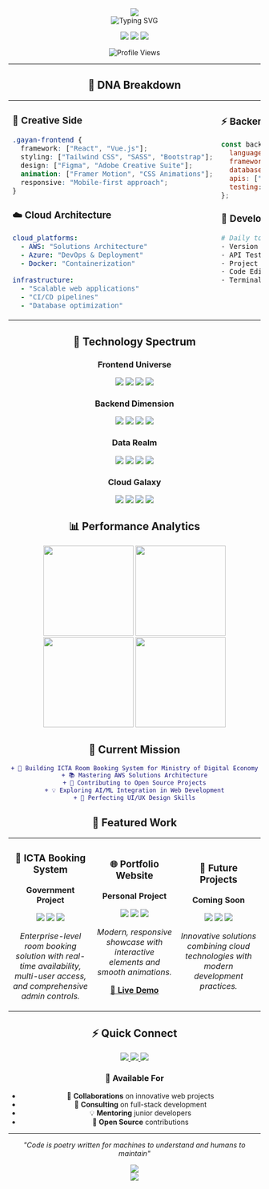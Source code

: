 <!-- Glassmorphism Style Header -->
<div align="center">
  <img src="https://capsule-render.vercel.app/api?type=waving&color=gradient&customColorList=0,2,2,5,30&height=200&section=header&text=Gayan%20Kavinda&fontSize=60&fontColor=ffffff&animation=fadeIn&fontAlignY=38&desc=Full-Stack%20Developer%20•%20Cloud%20Engineer&descSize=16&descAlignY=55" />
</div>

<div align="center">
  
  <!-- Animated typing text with glassmorphism effect -->
  <img src="https://readme-typing-svg.herokuapp.com?font=SF+Pro+Display&weight=600&size=24&pause=1000&color=6C63FF&background=FF000000&center=true&vCenter=true&multiline=true&width=600&height=100&lines=Welcome+to+my+digital+workspace+%F0%9F%92%AB;I+craft+beautiful%2C+scalable+solutions;Always+pushing+the+boundaries+of+tech+%F0%9F%9A%80" alt="Typing SVG" />
  
  <!-- Profile stats with glassmorphism badges -->
  <p>
    <img src="https://img.shields.io/badge/🌍_Based_in-Sri_Lanka-4f46e5?style=for-the-badge&labelColor=312e81&color=6366f1" />
    <img src="https://img.shields.io/badge/💼_Experience-1+_Years-10b981?style=for-the-badge&labelColor=166534&color=22c55e" />
    <img src="https://img.shields.io/badge/🎯_Focus-Full_Stack-f59e0b?style=for-the-badge&labelColor=92400e&color=fbbf24" />
  </p>
  
  ![Profile Views](https://komarev.com/ghpvc/?username=gayankavinda&color=6366f1&style=for-the-badge&label=Profile+Views)
  
</div>

---

<div align="center">

## 🧬 DNA Breakdown

</div>

<table align="center">
<tr>
<td width="50%" valign="top">

### 🎨 Creative Side
```css
.gayan-frontend {
  framework: ["React", "Vue.js"];
  styling: ["Tailwind CSS", "SASS", "Bootstrap"];
  design: ["Figma", "Adobe Creative Suite"];
  animation: ["Framer Motion", "CSS Animations"];
  responsive: "Mobile-first approach";
}
```

### ☁️ Cloud Architecture
```yaml
cloud_platforms:
  - AWS: "Solutions Architecture"
  - Azure: "DevOps & Deployment"
  - Docker: "Containerization"
  
infrastructure:
  - "Scalable web applications"
  - "CI/CD pipelines"
  - "Database optimization"
```

</td>
<td width="50%" valign="top">

### ⚡ Backend Power
```javascript
const backendSkills = {
  languages: ["PHP", "JavaScript", "Python"],
  frameworks: ["Laravel", "Node.js", "Express"],
  databases: ["MySQL", "MongoDB", "Firebase"],
  apis: ["REST", "GraphQL"],
  testing: ["Unit Testing", "Integration Testing"]
};
```

### 🔧 Development Tools
```bash
# Daily toolkit
- Version Control: Git & GitHub
- API Testing: Postman, Insomnia  
- Project Management: Jira, Trello
- Code Editor: VS Code
- Terminal: iTerm2 with Oh My Zsh
```

</td>
</tr>
</table>

<div align="center">

## 🚀 Technology Spectrum

<!-- Glassmorphism-style tech grid -->
<div align="center">

### Frontend Universe
<p>
  <img src="https://img.shields.io/badge/React-61DAFB?style=for-the-badge&logo=react&logoColor=black&labelColor=20232a" />
  <img src="https://img.shields.io/badge/Vue.js-4FC08D?style=for-the-badge&logo=vue.js&logoColor=white&labelColor=2c3e50" />
  <img src="https://img.shields.io/badge/TypeScript-3178C6?style=for-the-badge&logo=typescript&logoColor=white&labelColor=2d79c7" />
  <img src="https://img.shields.io/badge/Tailwind-06B6D4?style=for-the-badge&logo=tailwind-css&logoColor=white&labelColor=0f172a" />
</p>

### Backend Dimension  
<p>
  <img src="https://img.shields.io/badge/Laravel-FF2D20?style=for-the-badge&logo=laravel&logoColor=white&labelColor=8b0000" />
  <img src="https://img.shields.io/badge/Node.js-339933?style=for-the-badge&logo=node.js&logoColor=white&labelColor=2d5a2d" />
  <img src="https://img.shields.io/badge/PHP-777BB4?style=for-the-badge&logo=php&logoColor=white&labelColor=4f4f7a" />
  <img src="https://img.shields.io/badge/GraphQL-E10098?style=for-the-badge&logo=graphql&logoColor=white&labelColor=8b0049" />
</p>

### Data Realm
<p>
  <img src="https://img.shields.io/badge/MySQL-4479A1?style=for-the-badge&logo=mysql&logoColor=white&labelColor=2d5a87" />
  <img src="https://img.shields.io/badge/MongoDB-47A248?style=for-the-badge&logo=mongodb&logoColor=white&labelColor=2d5a2f" />
  <img src="https://img.shields.io/badge/Firebase-FFCA28?style=for-the-badge&logo=firebase&logoColor=black&labelColor=f57c00" />
  <img src="https://img.shields.io/badge/Redis-DC382D?style=for-the-badge&logo=redis&logoColor=white&labelColor=8b1a1a" />
</p>

### Cloud Galaxy
<p>
  <img src="https://img.shields.io/badge/AWS-232F3E?style=for-the-badge&logo=amazon-aws&logoColor=white&labelColor=161b22" />
  <img src="https://img.shields.io/badge/Docker-2496ED?style=for-the-badge&logo=docker&logoColor=white&labelColor=1a5490" />
  <img src="https://img.shields.io/badge/Kubernetes-326CE5?style=for-the-badge&logo=kubernetes&logoColor=white&labelColor=1e4a73" />
  <img src="https://img.shields.io/badge/Vercel-000000?style=for-the-badge&logo=vercel&logoColor=white&labelColor=000" />
</p>

</div>

## 📊 Performance Analytics

<!-- Beautiful stats with glassmorphism theme -->
<div align="center">
  <img height="180em" src="https://github-readme-stats.vercel.app/api?username=GayanKavinda&show_icons=true&theme=tokyonight&hide_border=true&bg_color=0d1117&title_color=6c63ff&icon_color=6c63ff&text_color=c9d1d9&count_private=true&include_all_commits=true" />
  <img height="180em" src="https://github-readme-streak-stats.herokuapp.com/?user=GayanKavinda&theme=tokyonight&hide_border=true&background=0d1117&stroke=6c63ff&ring=6c63ff&fire=fbbf24&currStreakLabel=6c63ff" />
</div>

<div align="center">
  <img height="180em" src="https://github-readme-stats.vercel.app/api/top-langs/?username=GayanKavinda&layout=compact&theme=tokyonight&hide_border=true&bg_color=0d1117&title_color=6c63ff&text_color=c9d1d9&langs_count=8" />
  <img height="180em" src="https://github-readme-activity-graph.vercel.app/graph?username=GayanKavinda&theme=tokyo-night&hide_border=true&bg_color=0d1117&color=6c63ff&line=6c63ff&point=fbbf24" />
</div>

## 🎯 Current Mission

</div>

<div align="center">
  
```diff
+ 🚀 Building ICTA Room Booking System for Ministry of Digital Economy
+ 📚 Mastering AWS Solutions Architecture
+ 🌟 Contributing to Open Source Projects
+ 💡 Exploring AI/ML Integration in Web Development
+ 🎨 Perfecting UI/UX Design Skills
```

</div>

<div align="center">

## 🌟 Featured Work

<table>
<tr>
<td width="33%" align="center">

### 🏢 ICTA Booking System
**Government Project**

<img src="https://img.shields.io/badge/Laravel-Backend-FF2D20?style=flat-square&logo=laravel" />
<img src="https://img.shields.io/badge/React-Frontend-61DAFB?style=flat-square&logo=react" />
<img src="https://img.shields.io/badge/AWS-Deployed-232F3E?style=flat-square&logo=amazon-aws" />

*Enterprise-level room booking solution with real-time availability, multi-user access, and comprehensive admin controls.*

</td>
<td width="33%" align="center">

### 🌐 Portfolio Website
**Personal Project**

<img src="https://img.shields.io/badge/React-Framework-61DAFB?style=flat-square&logo=react" />
<img src="https://img.shields.io/badge/Tailwind-Styling-06B6D4?style=flat-square&logo=tailwind-css" />
<img src="https://img.shields.io/badge/Vercel-Deployed-000000?style=flat-square&logo=vercel" />

*Modern, responsive showcase with interactive elements and smooth animations.*

**[🔗 Live Demo](https://gayankv-profile.vercel.app/)**

</td>
<td width="33%" align="center">

### 🔮 Future Projects
**Coming Soon**

<img src="https://img.shields.io/badge/SaaS-Platform-6C63FF?style=flat-square" />
<img src="https://img.shields.io/badge/AI-Integration-FF6B9D?style=flat-square" />
<img src="https://img.shields.io/badge/Open-Source-22C55E?style=flat-square" />

*Innovative solutions combining cloud technologies with modern development practices.*

</td>
</tr>
</table>

## ⚡ Quick Connect

<p>
  <a href="https://linkedin.com/in/gayan kavinda">
    <img src="https://img.shields.io/badge/💼_LinkedIn-Professional_Network-0077B5?style=for-the-badge&logo=linkedin&logoColor=white&labelColor=0a66c2" />
  </a>
  <a href="https://gayankv-profile.vercel.app/">
    <img src="https://img.shields.io/badge/🌐_Portfolio-Live_Projects-6C63FF?style=for-the-badge&logo=google-chrome&logoColor=white&labelColor=5b21b6" />
  </a>
  <a href="mailto:gayankavinda98v.lk@gmail.com">
    <img src="https://img.shields.io/badge/📧_Email-Let's_Talk-EA4335?style=for-the-badge&logo=gmail&logoColor=white&labelColor=c5221f" />
  </a>
</p>

### 💬 Available For
- 🤝 **Collaborations** on innovative web projects
- 🚀 **Consulting** on full-stack development
- 💡 **Mentoring** junior developers
- 🌟 **Open Source** contributions

---

<div align="center">
  
*"Code is poetry written for machines to understand and humans to maintain"*

<img src="https://readme-typing-svg.herokuapp.com/?lines=Thanks+for+visiting+my+profile!+%F0%9F%8C%9F;Let's+build+something+amazing+together!+%F0%9F%9A%80;Always+learning%2C+always+growing+%F0%9F%8C%B1&font=SF+Pro+Display&center=true&width=500&height=50&color=6c63ff&size=16&pause=2000" />

</div>

</div>

<!-- Glassmorphism Footer -->
<div align="center">
  <img src="https://capsule-render.vercel.app/api?type=waving&color=gradient&customColorList=0,2,2,5,30&height=120&section=footer" />
</div>
